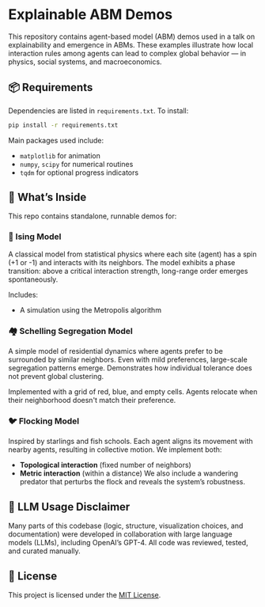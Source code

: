 # Explainable ABM Demos

This repository contains agent-based model (ABM) demos used in a talk on explainability and emergence in ABMs. These examples illustrate how local interaction rules among agents can lead to complex global behavior — in physics, social systems, and macroeconomics.

## 📦 Requirements

Dependencies are listed in `requirements.txt`. To install:

```bash
pip install -r requirements.txt
```

Main packages used include:

- `matplotlib` for animation
- `numpy`, `scipy` for numerical routines
- `tqdm` for optional progress indicators

## 🧪 What’s Inside

This repo contains standalone, runnable demos for:

### 🧲 Ising Model

A classical model from statistical physics where each site (agent) has a spin (+1 or -1) and interacts with its neighbors. The model exhibits a phase transition: above a critical interaction strength, long-range order emerges spontaneously.

Includes:

- A simulation using the Metropolis algorithm

### 🏘️ Schelling Segregation Model

A simple model of residential dynamics where agents prefer to be surrounded by similar neighbors. Even with mild preferences, large-scale segregation patterns emerge. Demonstrates how individual tolerance does not prevent global clustering.

Implemented with a grid of red, blue, and empty cells. Agents relocate when their neighborhood doesn't match their preference.

### 🐦 Flocking Model

Inspired by starlings and fish schools. Each agent aligns its movement with nearby agents, resulting in collective motion. We implement both:

- **Topological interaction** (fixed number of neighbors)
- **Metric interaction** (within a distance)
We also include a wandering predator that perturbs the flock and reveals the system’s robustness.

## 🤖 LLM Usage Disclaimer

Many parts of this codebase (logic, structure, visualization choices, and documentation) were developed in collaboration with large language models (LLMs), including OpenAI’s GPT-4. All code was reviewed, tested, and curated manually.

## 📄 License

This project is licensed under the [MIT License](LICENSE).
